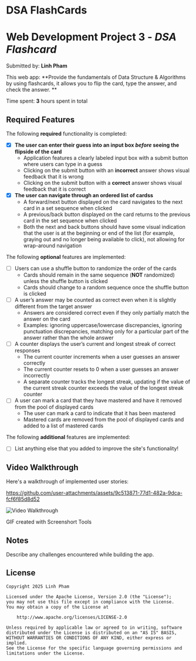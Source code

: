 ﻿# DSA FlashCards
# Web Development Project 3 - *DSA Flashcard*

Submitted by: **Linh Pham**

This web app: **Provide the fundamentals of Data Structure & Algorithms by using flashcards, it allows you to flip the card, type the answer, and check the answer. **

Time spent: **3** hours spent in total

## Required Features

The following **required** functionality is completed:

- [x] **The user can enter their guess into an input box *before* seeing the flipside of the card**
  - Application features a clearly labeled input box with a submit button where users can type in a guess
  - Clicking on the submit button with an **incorrect** answer shows visual feedback that it is wrong 
  -  Clicking on the submit button with a **correct** answer shows visual feedback that it is correct
- [x] **The user can navigate through an ordered list of cardss**
  - A forward/next button displayed on the card navigates to the next card in a set sequence when clicked
  - A previous/back button displayed on the card returns to the previous card in the set sequence when clicked
  - Both the next and back buttons should have some visual indication that the user is at the beginning or end of the list (for example, graying out and no longer being available to click), not allowing for wrap-around navigation

The following **optional** features are implemented:


- [ ] Users can use a shuffle button to randomize the order of the cards
  - Cards should remain in the same sequence (**NOT** randomized) unless the shuffle button is clicked 
  - Cards should change to a random sequence once the shuffle button is clicked
- [ ] A user’s answer may be counted as correct even when it is slightly different from the target answer
  - Answers are considered correct even if they only partially match the answer on the card 
  - Examples: ignoring uppercase/lowercase discrepancies, ignoring punctuation discrepancies, matching only for a particular part of the answer rather than the whole answer
- [ ] A counter displays the user’s current and longest streak of correct responses
  - The current counter increments when a user guesses an answer correctly
  - The current counter resets to 0 when a user guesses an answer incorrectly
  - A separate counter tracks the longest streak, updating if the value of the current streak counter exceeds the value of the longest streak counter 
- [ ] A user can mark a card that they have mastered and have it removed from the pool of displayed cards
  - The user can mark a card to indicate that it has been mastered
  - Mastered cards are removed from the pool of displayed cards and added to a list of mastered cards


The following **additional** features are implemented:

* [ ] List anything else that you added to improve the site's functionality!

## Video Walkthrough

Here's a walkthrough of implemented user stories:


https://github.com/user-attachments/assets/9c513871-77d1-482a-9dca-fcf6f85d8d52


<img src='http://i.imgur.com/link/to/your/gif/file.gif' title='Video Walkthrough' width='' alt='Video Walkthrough' />

<!-- Replace this with whatever GIF tool you used! -->
GIF created with Screenshort Tools 
<!-- Recommended tools:
[Kap](https://getkap.co/) for macOS
[ScreenToGif](https://www.screentogif.com/) for Windows
[peek](https://github.com/phw/peek) for Linux. -->

## Notes

Describe any challenges encountered while building the app.

## License

    Copyright 2025 Linh Pham

    Licensed under the Apache License, Version 2.0 (the "License");
    you may not use this file except in compliance with the License.
    You may obtain a copy of the License at

        http://www.apache.org/licenses/LICENSE-2.0

    Unless required by applicable law or agreed to in writing, software
    distributed under the License is distributed on an "AS IS" BASIS,
    WITHOUT WARRANTIES OR CONDITIONS OF ANY KIND, either express or implied.
    See the License for the specific language governing permissions and
    limitations under the License.
